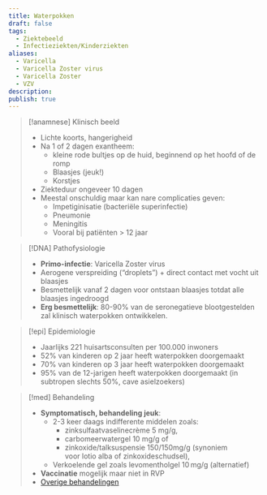 ```yaml
---
title: Waterpokken
draft: false
tags:
  - Ziektebeeld
  - Infectieziekten/Kinderziekten
aliases:
  - Varicella
  - Varicella Zoster virus
  - Varicella Zoster
  - VZV
description: 
publish: true
---
```



> [!anamnese] Klinisch beeld
> - Lichte koorts, hangerigheid
> - Na 1 of 2 dagen exantheem:
> 	- kleine rode bultjes op de huid, beginnend op het hoofd of de romp
> 	- Blaasjes (jeuk!)
> 	- Korstjes
> - Ziekteduur ongeveer 10 dagen
> - Meestal onschuldig maar kan nare complicaties geven: 
> 	- Impetiginisatie (bacteriële superinfectie)
> 	- Pneumonie
> 	- Meningitis
> 	- Vooral bij patiënten > 12 jaar

> [!DNA] Pathofysiologie
> - **Primo-infectie**: Varicella Zoster virus
> - Aerogene verspreiding (“droplets”) + direct contact met vocht uit blaasjes
> - Besmettelijk vanaf 2 dagen voor ontstaan blaasjes totdat alle blaasjes ingedroogd
> - **Erg besmettelijk**: 80-90% van de seronegatieve blootgestelden zal klinisch waterpokken ontwikkelen.
>

> [!epi] Epidemiologie
> - Jaarlijks 221 huisartsconsulten per 100.000 inwoners
> - 52% van kinderen op 2 jaar heeft waterpokken doorgemaakt
> - 70% van kinderen op 3 jaar heeft waterpokken doorgemaakt    
> - 95% van de 12-jarigen heeft waterpokken doorgemaakt (in subtropen slechts 50%, cave asielzoekers)

> [!med] Behandeling
> - **Symptomatisch, behandeling jeuk**:
> 	- 2-3 keer daags indifferente middelen zoals: 
> 		- zinksulfaatvaselinecrème 5 mg/g, 
> 		- carbomeerwatergel 10 mg/g of 
> 		- zinkoxide/talksuspensie 150/150mg/g (synoniem voor lotio alba of zinkoxideschudsel), 
> 	- Verkoelende gel zoals levomentholgel 10 mg/g (alternatief)
> - **Vaccinatie** mogelijk maar niet in RVP
> - [Overige behandelingen](https://richtlijnen.nhg.org/behandelrichtlijnen/waterpokken#volledige-tekst)